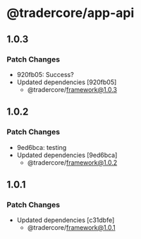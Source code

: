 # @tradercore/app-api

## 1.0.3

### Patch Changes

- 920fb05: Success?
- Updated dependencies [920fb05]
  - @tradercore/framework@1.0.3

## 1.0.2

### Patch Changes

- 9ed6bca: testing
- Updated dependencies [9ed6bca]
  - @tradercore/framework@1.0.2

## 1.0.1

### Patch Changes

- Updated dependencies [c31dbfe]
  - @tradercore/framework@1.0.1
